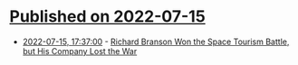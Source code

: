 # [Published on 2022-07-15](index.md)

* [2022-07-15, 17:37:00](https://soylentnews.org/article.pl?sid=22/07/15/010236&from=rss) - [Richard Branson Won the Space Tourism Battle, but His Company Lost the War](https://soylentnews.org/article.pl?sid=22/07/15/010236&from=rss)
